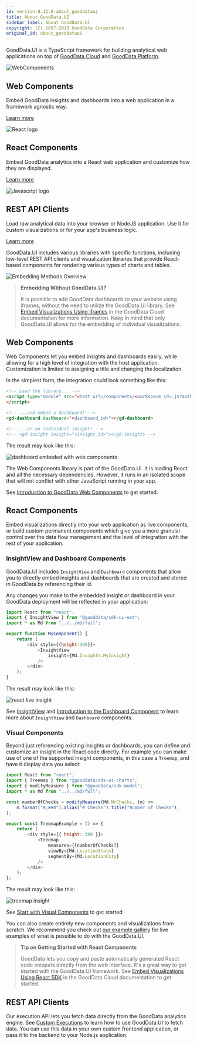 ```yaml
---
id: version-8.11.0-about_gooddataui
title: About GoodData.UI
sidebar_label: About GoodData.UI
copyright: (C) 2007-2018 GoodData Corporation
original_id: about_gooddataui
---
```


GoodData.UI is a TypeScript framework for building analytical web applications on top of [GoodData Cloud](https://www.gooddata.com/developers/cloud-native/doc/cloud/) and [GoodData Platform](https://help.gooddata.com/doc/enterprise/en).

[//]: # (no ident in this markup otherwise broke images)

<div class="intro__wrapper">
<div class="intro__tile">

![WebComponents](assets/webcomponents-logo.svg)

<h2>Web Components</h2>
<p>Embed GoodData insights and dashboards into a web application in a framework agnostic way.</p>
<p><a href="#web-components">Learn more</a></p>
</div>
<div class="intro__tile">

![React logo](assets/react-logo.svg)

<h2>React Components</h2>
<p>Embed GoodData analytics into a React web application and customize how they are displayed.</p>
<p><a href="#react-components">Learn more</a></p>
</div>
<div class="intro__tile">

![Javascript logo](assets/javascript-logo.svg)

<h2>REST API Clients</h2>
<p>Load raw analytical data into your browser or NodeJS application. Use it for custom visualizations or for your app's business logic.</p>
<p><a href="#rest-api-clients">Learn more</a></p>
</div>
</div>

GoodData.UI includes various libraries with specific functions, including low-level REST API clients and visualization libraries that provide React-based components for rendering various types of charts and tables.

![Embedding Methods Overview](assets/intro-embedding-methods.png)

>**Embedding Without GoodData.UI?**
>
> It is possible to add GoodData dashboards to your website using iframes, without the need to utilize the GoodData.UI library. See [Embed Visualizations Using Iframes](https://www.gooddata.com/developers/cloud-native/doc/cloud/embed-visualizations/iframes/) in the GoodData Cloud documentation for more information. Keep in mind that only GoodData.UI allows for the embedding of individual visualizations.

## Web Components

Web Components let you embed insights and dashboards easily, while allowing for a high level of integration with the host application. Customization is limited to assigning a title and changing the localization.

In the simplest form, the integration could look something like this:

```html
<!-- Load the library... -->
<script type="module" src="<host_url>/components/<workspace_id>.js?auth=sso">
</script>

<!-- ...and embed a dashboard! -->
<gd-dashboard dashboard="<dashboard_id>"></gd-dashboard>

<!-- ...or an individual insight! -->
<!-- <gd-insight insight="<insight_id>"></gd-insight> -->
```

The result may look like this:

![dashboard embeded with web components](assets/intro-web-components-dashboard.png)

The Web Components library is part of the GoodData.UI. It is loading React and all the necessary dependencies. However, it runs in an isolated scope that will not conflict with other JavaScript running in your app.

See [Introduction to GoodData Web Components](19_webcomponents_intro.md) to get started.

## React Components

Embed visualizations directly into your web application as live components, or build custom permanent components which give you a more granular control over the data flow management and the level of integration with the rest of your application.

### InsightView and Dashboard Components

GoodData.UI includes `InsightView` and `Dashboard` components that allow you to directly embed insights and dashboards that are created and stored in GoodData by referencing their id.

Any changes you make to the embedded insight or dashboard in your GoodData deployment will be reflected in your application:

```javascript
import React from "react";
import { InsightView } from "@gooddata/sdk-ui-ext";
import * as Md from "../../md/full";

export function MyComponent() {
    return (
        <div style={{height:300}}>
            <InsightView
                insight={Md.Insights.MyInsight}
            />
        </div>
    );
}
```

The result may look like this:

![react live insight](assets/intro-react-live-visualization.png)

See [InsightView](10_vis__insight_view.md) and [Introduction to the Dashboard Component](18_dashboard_intro.md) to learn more about `InsightView` and `Dashboard` components.

### Visual Components

Beyond just referencing existing insights or dashboards, you can define and customize an insight in the React code directly.
For example you can make use of one of the supported insight components, in this case a `Treemap`, and have it display data you select:

```javascript
import React from "react";
import { Treemap } from "@gooddata/sdk-ui-charts";
import { modifyMeasure } from "@gooddata/sdk-model";
import * as Md from "../../md/full";

const numberOfChecks = modifyMeasure(Md.NrChecks, (m) =>
    m.format("#,##0").alias("# Checks").title("Number of Checks"),
);

export const TreemapExample = () => {
    return (
        <div style={{ height: 300 }}>
            <Treemap 
                measures={[numberOfChecks]} 
                viewBy={Md.LocationState} 
                segmentBy={Md.LocationCity} 
            />
        </div>
    );
};
```

The result may look like this:

![treemap insight](assets/intro-treemap-visualization.png)

See [Start with Visual Components](10_vis__start_with_visual_components.md) to get started

You can also create entirely new components and visualizations from scratch. We recommend you check out [our example gallery](https://gdui-examples.herokuapp.com/advanced/global-filters) for live examples of what is possible to do with the GoodData.UI.

>**Tip on Getting Started with React Components**
>
> GoodData lets you copy and paste automatically generated React code snippets directly from the web interface. It's a great way to get started with the GoodData.UI framework. See [Embed Visualizations Using React SDK](https://www.gooddata.com/developers/cloud-native/doc/cloud/embed-visualizations/react-sdk/) in the GoodData Cloud documentation to get started.

## REST API Clients

Our execution API lets you fetch data directly from the GoodData analytics engine. See [Custom Executions](50_custom__execution_new.md) to learn how to use GoodData.UI to fetch data. You can use this data in your own custom frontend application, or pass it to the backend to your Node.js application.
